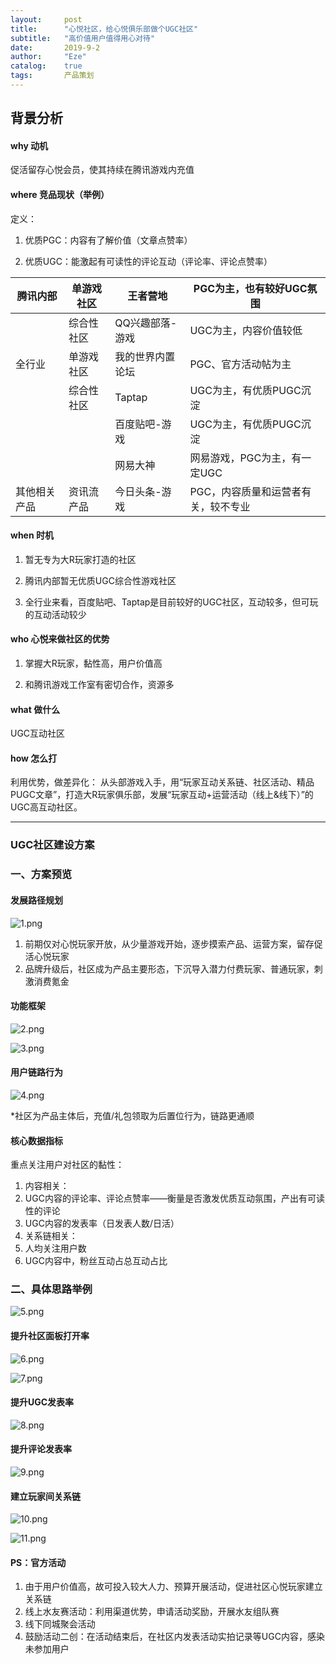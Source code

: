 ```yaml
---
layout:     post
title:      "心悦社区，给心悦俱乐部做个UGC社区"
subtitle:   "高价值用户值得用心对待"
date:       2019-9-2
author:     "Eze"
catalog:    true
tags:       产品策划
---
```


## 背景分析
#### why 动机
促活留存心悦会员，使其持续在腾讯游戏内充值

#### where 竞品现状（举例）
定义：

1. 优质PGC：内容有了解价值（文章点赞率）

1. 优质UGC：能激起有可读性的评论互动（评论率、评论点赞率）




| 腾讯内部 | 单游戏社区 | 王者营地 | PGC为主，也有较好UGC氛围 |
| --- | --- | --- | --- |
|  | 综合性社区 | QQ兴趣部落-游戏 | UGC为主，内容价值较低 |
| 全行业 | 单游戏社区 | 我的世界内置论坛 | PGC、官方活动帖为主 |
|  | 综合性社区 | Taptap | UGC为主，有优质PUGC沉淀 |
|  |  | 百度贴吧-游戏 | UGC为主，有优质PUGC沉淀 |
|  |  | 网易大神 | 网易游戏，PGC为主，有一定UGC |
| 其他相关产品 | 资讯流产品 | 今日头条-游戏 | PGC，内容质量和运营者有关，较不专业 |


#### when 时机

1. 暂无专为大R玩家打造的社区

1. 腾讯内部暂无优质UGC综合性游戏社区

1. 全行业来看，百度贴吧、Taptap是目前较好的UGC社区，互动较多，但可玩的互动活动较少



#### who 心悦来做社区的优势

1. 掌握大R玩家，黏性高，用户价值高

1. 和腾讯游戏工作室有密切合作，资源多


#### what 做什么
UGC互动社区

#### how 怎么打
利用优势，做差异化：
从头部游戏入手，用“玩家互动关系链、社区活动、精品PUGC文章”，打造大R玩家俱乐部，发展“玩家互动+运营活动（线上&线下）”的UGC高互动社区。

---

### UGC社区建设方案

### 一、方案预览

#### 发展路径规划

![1.png](https://i.loli.net/2020/10/05/uMITKzvlNeG9QHd.png)

1. 前期仅对心悦玩家开放，从少量游戏开始，逐步摸索产品、运营方案，留存促活心悦玩家
2. 品牌升级后，社区成为产品主要形态，下沉导入潜力付费玩家、普通玩家，刺激消费氪金

#### 功能框架

![2.png](https://i.loli.net/2020/10/05/Rj3ETFBPS5Zd17N.png)

![3.png](https://i.loli.net/2020/10/05/QhGpj6IVv852FxJ.png)

#### 用户链路行为

![4.png](https://i.loli.net/2020/10/05/gROvXSrZsyjNFuh.png)

*社区为产品主体后，充值/礼包领取为后置位行为，链路更通顺

#### 核心数据指标

重点关注用户对社区的黏性：

1. 内容相关：
2. UGC内容的评论率、评论点赞率——衡量是否激发优质互动氛围，产出有可读性的评论
3. UGC内容的发表率（日发表人数/日活）
4. 关系链相关：
5. 人均关注用户数
6. UGC内容中，粉丝互动占总互动占比

### 二、具体思路举例

![5.png](https://i.loli.net/2020/10/05/Q5REAtZIHLbD3CX.png)

#### 提升社区面板打开率

![6.png](https://i.loli.net/2020/10/05/7WcBzlRk8VaMZrh.png)

![7.png](https://i.loli.net/2020/10/05/jXgEtLlp65fcMhO.png)

#### 提升UGC发表率

![8.png](https://i.loli.net/2020/10/05/yfFYlNHQBrOMdkZ.png)

#### 提升评论发表率

![9.png](https://i.loli.net/2020/10/05/6Pn8icNmwDTeGqB.png)

#### 建立玩家间关系链

![10.png](https://i.loli.net/2020/10/05/VgNeiuYxsT8v1FJ.png)

![11.png](https://i.loli.net/2020/10/05/4Z8XUB69GYmfhOE.png)

#### PS：官方活动

1. 由于用户价值高，故可投入较大人力、预算开展活动，促进社区心悦玩家建立关系链
2. 线上水友赛活动：利用渠道优势，申请活动奖励，开展水友组队赛
3. 线下同城聚会活动
4. 鼓励活动二创：在活动结束后，在社区内发表活动实拍记录等UGC内容，感染未参加用户
